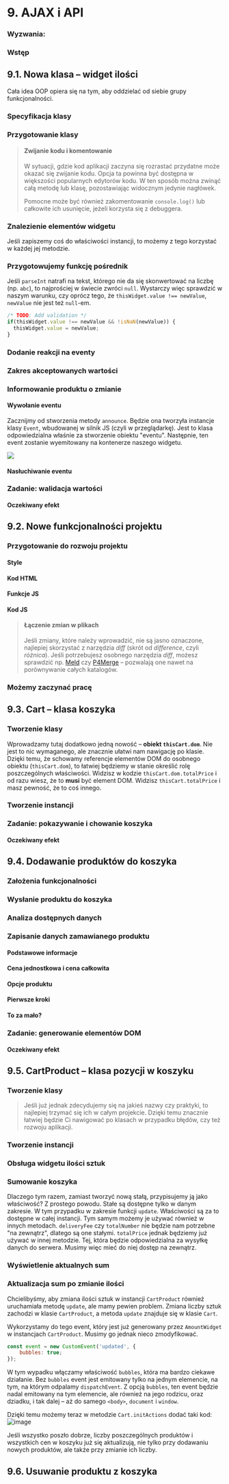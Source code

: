 # 9. AJAX i API

### Wyzwania:

### Wstęp

## 9.1.  Nowa klasa – widget ilości

Cała idea OOP opiera się na tym, aby oddzielać od siebie grupy funkcjonalności.

### Specyfikacja klasy

### Przygotowanie klasy

> #### Zwijanie kodu i komentowanie
>
> W sytuacji, gdzie kod aplikacji zaczyna się rozrastać przydatne może okazać się zwijanie kodu. Opcja ta powinna być dostępna w większości popularnych edytorów kodu. W ten sposób można zwinąć całą metodę lub klasę, pozostawiając widocznym jedynie nagłówek.
>
> Pomocne może być również zakomentowanie `console.log()` lub całkowite ich usunięcie, jeżeli korzysta się z debuggera.

### Znalezienie elementów widgetu

Jeśli zapiszemy coś do właściwości instancji, to możemy z tego korzystać w każdej jej metodzie.

### Przygotowujemy funkcję pośrednik

Jeśli `parseInt` natrafi na tekst, którego nie da się skonwertować na liczbę (np. `abc`), to najprościej w świecie zwróci `null`. Wystarczy więc sprawdzić w naszym warunku, czy oprócz tego, że `thisWidget.value !== newValue`, `newValue` nie jest też `null`-em.

```js
/* TODO: Add validation */
if(thisWidget.value !== newValue && !isNaN(newValue)) {
  thisWidget.value = newValue;
}
```

### Dodanie reakcji na eventy

### Zakres akceptowanych wartości

### Informowanie produktu o zmianie

#### Wywołanie eventu

Zacznijmy od stworzenia metody `announce`. Będzie ona tworzyła instancje klasy `Event`, wbudowanej w silnik JS (czyli w przeglądarkę). Jest to klasa odpowiedzialna właśnie za stworzenie obiektu "eventu". Następnie, ten event zostanie wyemitowany na kontenerze naszego widgetu.

![](https://uploads.kodilla.com/bootcamp/fer/07.oop/fer-07-23.png)

#### Nasłuchiwanie eventu

### Zadanie:  walidacja wartości

#### Oczekiwany efekt

## 9.2.  Nowe funkcjonalności projektu

### Przygotowanie do rozwoju projektu

#### Style

#### Kod HTML

#### Funkcje JS

#### Kod JS

> #### Łączenie zmian w plikach
>
> Jeśli zmiany, które należy wprowadzić, nie są jasno oznaczone, najlepiej skorzystać z narzędzia _diff_ (skrót od _difference_, czyli _różnica_).
> Jeśli potrzebujesz osobnego narzędzia _diff_, możesz sprawdzić np. [Meld](http://meldmerge.org/) czy [P4Merge](https://www.perforce.com/downloads/visual-merge-tool) – pozwalają one nawet na porównywanie całych katalogów.

### Możemy zaczynać pracę

## 9.3.  Cart – klasa koszyka

### Tworzenie klasy

Wprowadzamy tutaj dodatkowo jedną nowość – **obiekt  `thisCart.dom`**. Nie jest to nic wymaganego, ale znacznie ułatwi nam nawigację po klasie.
Dzięki temu, że schowamy referencje elementów DOM do osobnego obiektu (`thisCart.dom`), to łatwiej będziemy w stanie określić rolę poszczególnych właściwości. Widzisz w kodzie `thisCart.dom.totalPrice` i od razu wiesz, że to **musi** być element DOM. Widzisz `thisCart.totalPrice` i masz pewność, że to coś innego.

### Tworzenie instancji

### Zadanie:  pokazywanie i chowanie koszyka

#### Oczekiwany efekt

## 9.4.  Dodawanie produktów do koszyka

### Założenia funkcjonalności

### Wysłanie produktu do koszyka

### Analiza dostępnych danych

### Zapisanie danych zamawianego produktu

#### Podstawowe informacje

#### Cena jednostkowa i cena całkowita

#### Opcje produktu

#### Pierwsze kroki

#### To za mało?

### Zadanie:  generowanie elementów DOM

#### Oczekiwany efekt

## 9.5.  CartProduct – klasa pozycji w koszyku

### Tworzenie klasy

> Jeśli już jednak zdecydujemy się na jakieś nazwy czy praktyki, to najlepiej trzymać się ich w całym projekcie. Dzięki temu znacznie łatwiej będzie Ci nawigować po klasach w przypadku błędów, czy też rozwoju aplikacji.

### Tworzenie instancji

### Obsługa widgetu ilości sztuk

### Sumowanie koszyka

Dlaczego tym razem, zamiast tworzyć nową stałą, przypisujemy ją jako właściwość? Z prostego powodu. Stałe są dostępne tylko w danym zakresie. W tym przypadku w zakresie funkcji `update`. Właściwości są za to dostępne w całej instancji. Tym samym możemy je używać również w innych metodach. `deliveryFee` czy `totalNumber` nie będzie nam potrzebne "na zewnątrz", dlatego są one stałymi. `totalPrice` jednak będziemy już używać w innej metodzie. Tej, która będzie odpowiedzialna za wysyłkę danych do serwera. Musimy więc mieć do niej dostęp na zewnątrz.

### Wyświetlenie aktualnych sum

### Aktualizacja sum po zmianie ilości

Chcielibyśmy, aby zmiana ilości sztuk w instancji `CartProduct` również uruchamiała metodę `update`, ale mamy pewien problem. Zmiana liczby sztuk zachodzi w klasie `CartProduct`, a metoda `update` znajduje się w klasie `Cart`.

Wykorzystamy do tego event, który jest już generowany przez `AmountWidget` w instancjach `CartProduct`. Musimy go jednak nieco zmodyfikować.

```js
const event = new CustomEvent('updated', {
	bubbles: true;
});
```

W tym wypadku włączamy właściwość `bubbles`, która ma bardzo ciekawe działanie. Bez `bubbles` event jest emitowany tylko na jednym elemencie, na tym, na którym odpalamy `dispatchEvent`. Z opcją `bubbles`, ten event będzie nadal emitowany na tym elemencie, ale również na jego rodzicu, oraz dziadku, i tak dalej – aż do samego `<body>`, `document` i `window`.

Dzięki temu możemy teraz w metodzie  `Cart.initActions`  dodać taki kod:
![image](https://uploads.kodilla.com/bootcamp/fer/08.ajax-api/fer-08-12.png)

Jeśli wszystko poszło dobrze, liczby poszczególnych produktów i wszystkich cen w koszyku już się aktualizują, nie tylko przy dodawaniu nowych produktów, ale także przy zmianie ich liczby.

## 9.6.  Usuwanie produktu z koszyka
